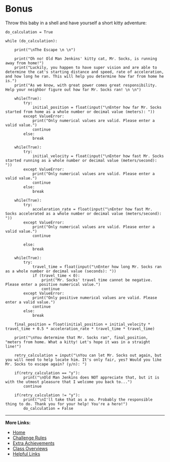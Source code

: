 # Bonus

Throw this baby in a shell and have yourself a short kitty adventure:

```
do_calculation = True

while (do_calculation):

    print("\nThe Escape \n \n")

    print("Oh no! Old Man Jenkins' kitty cat, Mr. Socks, is running away from home!")
    print("Luckily, you happen to have super vision and are able to determine the cat's starting distance and speed, rate of acceleration, and how long he ran. This will help you determine how far from home he is.")
    print("As we know, with great power comes great responsibility. Help your neighbor figure out how far Mr. Socks ran! \n \n")

    while(True):
        try:
            initial_position = float(input("\nEnter how far Mr. Socks started from home as a whole number or decimal value (meters): "))
        except ValueError:
            print("Only numerical values are valid. Please enter a valid value.")
            continue
        else:
            break

    while(True):
        try:
            initial_velocity = float(input("\nEnter how fast Mr. Socks started running as a whole number or decimal value (meters/second): "))
        except ValueError:
            print("Only numerical values are valid. Please enter a valid value.")
            continue
        else:
            break

    while(True):
        try:
            acceleration_rate = float(input("\nEnter how fast Mr. Socks accelerated as a whole number or decimal value (meters/second): "))
        except ValueError:
            print("Only numerical values are valid. Please enter a valid value.")
            continue

        else:
            break
        
    while(True):
        try:
            travel_time = float(input("\nEnter how long Mr. Socks ran as a whole number or decimal value (seconds): "))
            if (travel_time < 0):
                print("Mr. Socks' travel time cannot be negative. Please enter a positive numerical value.")
                continue
        except ValueError:
            print("Only positive numerical values are valid. Please enter a valid value.")
            continue
        else:
            break
            
    final_position = float(initial_position + initial_velocity * travel_time + 0.5 * acceleration_rate * travel_time * travel_time)

    print("\nYou determine that Mr. Socks ran", final_position, "meters from home. What a kitty! Let's hope it was in a straight line!")

    retry_calculation = input("\nYou can let Mr. Socks out again, but you will need to help locate him. It's only fair, yes? Would you like Mr. Socks to escape again? (y/n): ")

    if(retry_calculation == "y"):
        print("\nOld Man Jenkins does NOT appreciate that, but it is with the utmost pleasure that I welcome you back to...")
        continue

    if(retry_calculation != "y"):
        print("\nI'll take that as a no. Probably the responsible thing to do. Thank you for your help! You're a hero!")
        do_calculation = False
```

---

**More Links:**
- [Home](https://github.com/ultrasoftcore345/Personal-Practice/edit/main/README.md)
- [Challenge Rules](https://github.com/ultrasoftcore345/Personal-Practice/blob/main/Rules)
- [Extra Achievements](https://github.com/ultrasoftcore345/Personal-Practice/blob/main/Achievements.md)
- [Class Overviews](https://github.com/ultrasoftcore345/Personal-Practice/blob/main/Classes.md)
- [Helpful Links](https://github.com/ultrasoftcore345/Personal-Practice/blob/main/Links.md)
